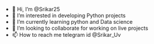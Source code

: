 - 👋 Hi, I’m @Srikar25
- 👀 I’m interested in developing Python projects
- 🌱 I’m currently learning python and Data science 
- 💞️ I’m looking to collaborate for working on live projects 
- 📫 How to reach me telegram id @Srikar_Uv

<!---
Srikar25/Srikar25 is a ✨ special ✨ repository because its `README.md` (this file) appears on your GitHub profile.
You can click the Preview link to take a look at your changes.
--->
